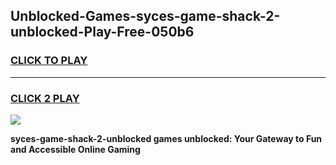 
## Unblocked-Games-syces-game-shack-2-unblocked-Play-Free-050b6
<h3>
<a href="https://premium76.site?title=syces-game-shack-2-unblocked&ref=09A">CLICK TO PLAY</a></h3>
<hr>

<h3>
<a href="https://premium76.site?title=syces-game-shack-2-unblocked&ref=09A">CLICK 2 PLAY</a>
  
</h3>

<a href="https://premium76.site?title=syces-game-shack-2-unblocked&ref=09A"><img src="https://clearcache.store/games.png"></a>


**syces-game-shack-2-unblocked games unblocked: Your Gateway to Fun and Accessible Online Gaming**

